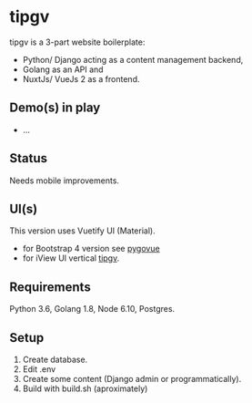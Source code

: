 # tipgv

tipgv is a 3-part website boilerplate:
 
* Python/ Django acting as a content management backend,
* Golang as an API and
* NuxtJs/ VueJs 2 as a frontend.

## Demo(s) in play

* ...

## Status

Needs mobile improvements.

## UI(s)

This version uses Vuetify UI (Material).

* for Bootstrap 4 version see [pygovue](https://github.com/xenu256/pygovue)
* for iView UI vertical [tipgv](https://github.com/xenu256/elpgv).

## Requirements

Python 3.6, Golang 1.8, Node 6.10, Postgres.

## Setup

1. Create database.
2. Edit .env
3. Create some content (Django admin or programmatically).
3. Build with build.sh (aproximately)
